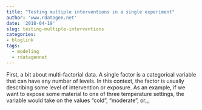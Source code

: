 ```yaml
---
title: "Testing multiple interventions in a single experiment"
author: 'www.rdatagen.net'
date: '2018-04-19'
slug: testing-multiple-interventions
categories:
- bloglink
tags:
  - modeling
  - rdatagennet
---
```


First, a bit about multi-factorial data. A single factor is a categorical variable that can have any number of levels. In this context, the factor is usually describing some level of intervention or exposure. As an example, if we want to expose some material to one of three temperature settings, the variable would take on the values “cold”, “moderate”, or[... <i class="fas fa-external-link-alt"></i>](https://www.rdatagen.net/post/testing-many-interventions-in-a-single-experiment/)


